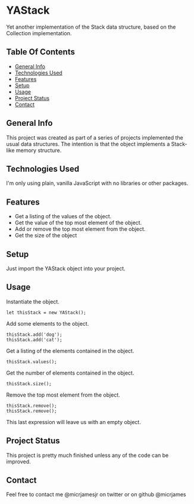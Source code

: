 # YAStack
Yet another implementation of the Stack data structure, based on the Collection implementation.

## Table Of Contents
* [General Info](#general-info)
* [Technologies Used](#technologies-used)
* [Features](#features)
* [Setup](#setup)
* [Usage](#usage)
* [Project Status](#project-status)
* [Contact](#contact)

## General Info
This project was created as part of a series of projects implemented the usual data structures. The intention is that the object implements a Stack-like memory structure.

## Technologies Used
I'm only using plain, vanilla JavaScript with no libraries or other packages.

## Features
* Get a listing of the values of the object.
* Get the value of the top most element of the object.
* Add or remove the top most element from the object.
* Get the size of the object

## Setup
Just import the YAStack object into your project.

## Usage
Instantiate the object.
```
let thisStack = new YAStack();
```
Add some elements to the object.
```
thisStack.add('dog');
thisStack.add('cat');
```
Get a listing of the elements contained in the object.
```
thisStack.values();
```
Get the number of elements contained in the object.
```
thisStack.size();
```
Remove the top most element from the object.
```
thisStack.remove();
thisStack.remove();
```
This last expression will leave us with an empty object.

## Project Status
This project is pretty much finished unless any of the code can be improved. 

## Contact
Feel free to contact me @micrjamesjr on twitter or on github @micrjames
